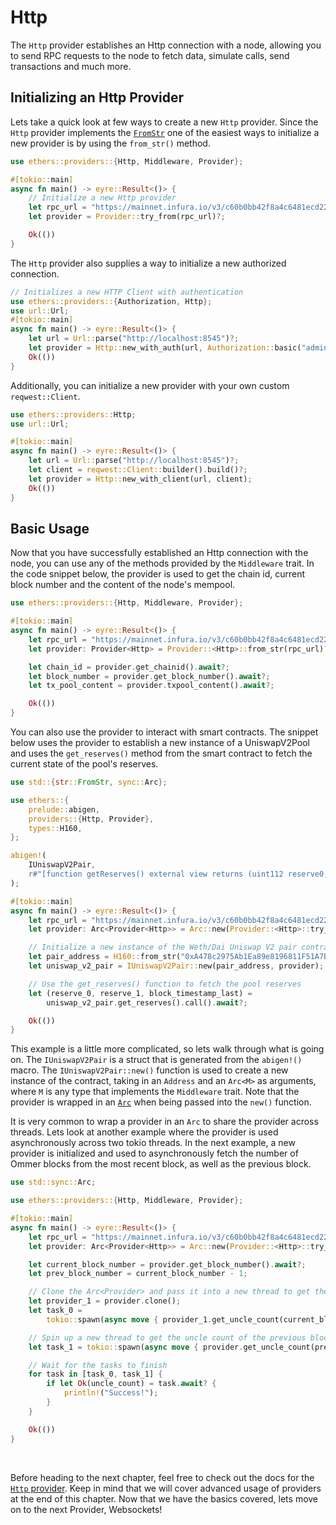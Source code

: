 # Http

The `Http` provider establishes an Http connection with a node, allowing you to send RPC requests to the node to fetch data, simulate calls, send transactions and much more. 

## Initializing an Http Provider
Lets take a quick look at few ways to create a new `Http` provider. Since the `Http` provider implements the [`FromStr`](https://doc.rust-lang.org/std/str/trait.FromStr.html) one of the easiest ways to initialize a new provider is by using the `from_str()` method. 

```rust
use ethers::providers::{Http, Middleware, Provider};

#[tokio::main]
async fn main() -> eyre::Result<()> {
    // Initialize a new Http provider
    let rpc_url = "https://mainnet.infura.io/v3/c60b0bb42f8a4c6481ecd229eddaca27";
    let provider = Provider::try_from(rpc_url)?;

    Ok(())
}
```

The `Http` provider also supplies a way to initialize a new authorized connection.

```rust
// Initializes a new HTTP Client with authentication
use ethers::providers::{Authorization, Http};
use url::Url;
#[tokio::main]
async fn main() -> eyre::Result<()> {
    let url = Url::parse("http://localhost:8545")?;
    let provider = Http::new_with_auth(url, Authorization::basic("admin", "good_password"));
    Ok(())
}
```

Additionally, you can initialize a new provider with your own custom `reqwest::Client`. 

```rust
use ethers::providers::Http;
use url::Url;

#[tokio::main]
async fn main() -> eyre::Result<()> {
    let url = Url::parse("http://localhost:8545")?;
    let client = reqwest::Client::builder().build()?;
    let provider = Http::new_with_client(url, client);
    Ok(())
}
```

## Basic Usage

Now that you have successfully established an Http connection with the node, you can use any of the methods provided by the `Middleware` trait. In the code snippet below, the provider is used to get the chain id, current block number and the content of the node's mempool.

```rust
use ethers::providers::{Http, Middleware, Provider};

#[tokio::main]
async fn main() -> eyre::Result<()> {
    let rpc_url = "https://mainnet.infura.io/v3/c60b0bb42f8a4c6481ecd229eddaca27";
    let provider: Provider<Http> = Provider::<Http>::from_str(rpc_url)?;

    let chain_id = provider.get_chainid().await?;
    let block_number = provider.get_block_number().await?;
    let tx_pool_content = provider.txpool_content().await?;

    Ok(())
}
```

You can also use the provider to interact with smart contracts. The snippet below uses the provider to establish a new instance of a UniswapV2Pool and uses the `get_reserves()` method from the smart contract to fetch the current state of the pool's reserves. 

```rust
use std::{str::FromStr, sync::Arc};

use ethers::{
    prelude::abigen,
    providers::{Http, Provider},
    types::H160,
};

abigen!(
    IUniswapV2Pair,
    r#"[function getReserves() external view returns (uint112 reserve0, uint112 reserve1, uint32 blockTimestampLast)]"#
);

#[tokio::main]
async fn main() -> eyre::Result<()> {
    let rpc_url = "https://mainnet.infura.io/v3/c60b0bb42f8a4c6481ecd229eddaca27";
    let provider: Arc<Provider<Http>> = Arc::new(Provider::<Http>::try_from(rpc_url)?);

    // Initialize a new instance of the Weth/Dai Uniswap V2 pair contract
    let pair_address = H160::from_str("0xA478c2975Ab1Ea89e8196811F51A7B7Ade33eB11")?;
    let uniswap_v2_pair = IUniswapV2Pair::new(pair_address, provider);

    // Use the get_reserves() function to fetch the pool reserves
    let (reserve_0, reserve_1, block_timestamp_last) =
        uniswap_v2_pair.get_reserves().call().await?;

    Ok(())
}
```

This example is a little more complicated, so lets walk through what is going on. The `IUniswapV2Pair` is a struct that is generated from the `abigen!()` macro. The `IUniswapV2Pair::new()` function is used to create a new instance of the contract, taking in an `Address` and an `Arc<M>` as arguments, where `M` is any type that implements the `Middleware` trait. Note that the provider is wrapped in an [`Arc`](https://doc.rust-lang.org/std/sync/struct.Arc.html) when being passed into the `new()` function. 

It is very common to wrap a provider in an `Arc` to share the provider across threads. Lets look at another example where the provider is used asynchronously across two tokio threads. In the next example, a new provider is initialized and used to asynchronously fetch the number of Ommer blocks from the most recent block, as well as the previous block.

```rust
use std::sync::Arc;

use ethers::providers::{Http, Middleware, Provider};

#[tokio::main]
async fn main() -> eyre::Result<()> {
    let rpc_url = "https://mainnet.infura.io/v3/c60b0bb42f8a4c6481ecd229eddaca27";
    let provider: Arc<Provider<Http>> = Arc::new(Provider::<Http>::try_from(rpc_url)?);

    let current_block_number = provider.get_block_number().await?;
    let prev_block_number = current_block_number - 1;

    // Clone the Arc<Provider> and pass it into a new thread to get the uncle count of the current block
    let provider_1 = provider.clone();
    let task_0 =
        tokio::spawn(async move { provider_1.get_uncle_count(current_block_number).await });

    // Spin up a new thread to get the uncle count of the previous block
    let task_1 = tokio::spawn(async move { provider.get_uncle_count(prev_block_number).await });

    // Wait for the tasks to finish
    for task in [task_0, task_1] {
        if let Ok(uncle_count) = task.await? {
            println!("Success!");
        }
    }

    Ok(())
}
```

<br>

Before heading to the next chapter, feel free to check out the docs for the [`Http` provider](https://docs.rs/ethers/latest/ethers/providers/struct.Http.html). Keep in mind that we will cover advanced usage of providers at the end of this chapter. Now that we have the basics covered, lets move on to the next Provider, Websockets! 